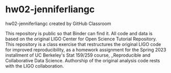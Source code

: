 # hw02-jenniferliangc
hw02-jenniferliangc created by GitHub Classroom

This repository is public so that Binder can find it. All code and data is based on the original LIGO Center for Open Science Tutorial Repository.
This repository is a class exercise that restructures the original LIGO code for improved reproducibility, as a homework assignment for the Spring 2023
installment of UC Berkeley's Stat 159/259 course, _Reproducible and Collaborative Data Science. 
Authorship of the original analysis code rests with the LIGO collaboration.
